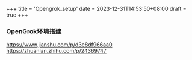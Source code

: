 +++
title = 'Opengrok_setup'
date = 2023-12-31T14:53:50+08:00
draft = true
+++

### OpenGrok环境搭建  
https://www.jianshu.com/p/d3e8df966aa0  
https://zhuanlan.zhihu.com/p/24369747  